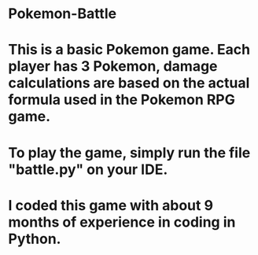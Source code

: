 # Pokemon-Battle

# This is a basic Pokemon game. Each player has 3 Pokemon, damage calculations are based on the actual formula used in the Pokemon RPG game.
# To play the game, simply run the file "battle.py" on your IDE.

# I coded this game with about 9 months of experience in coding in Python.
